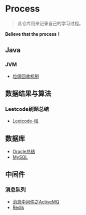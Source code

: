 # Process

> 此仓库用来记录自己的学习过程。
>

**Believe that the process！**

## Java

### JVM

* [垃圾回收机制](https://github.com/fanshanchao/Process/blob/master/java/JVM/%E5%9E%83%E5%9C%BE%E5%9B%9E%E6%94%B6%E6%9C%BA%E5%88%B6.md)

## 数据结果与算法

### Leetcode刷题总结

* [Leetcode-栈](https://github.com/fanshanchao/Process/blob/master/Algorithms/Stack.md)

## 数据库

* [Oracle总结](https://github.com/fanshanchao/Process/blob/master/DataBase/Oracle.md)
* [MySQL](https://github.com/fanshanchao/Process/blob/master/java/DataBase/MySQL.md)

## 中间件

### 消息队列

* [消息中间件之ActiveMQ](https://github.com/fanshanchao/Process/blob/master/java/MQ/ActiveMQ.md)
* [Redis](https://github.com/fanshanchao/Process/blob/master/java/DataBase/Redis.md)


